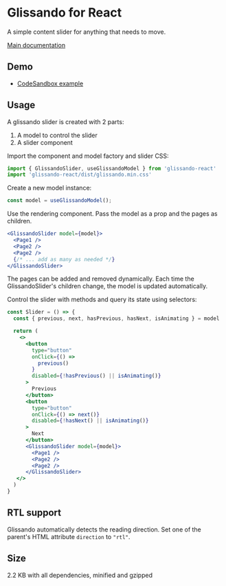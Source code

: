 # Glissando for React

A simple content slider for anything that needs to move.

[Main documentation](https://github.com/ArthurClemens/glissando)


## Demo

* [CodeSandbox example](https://codesandbox.io/s/glissando-for-react-2bgz4)


## Usage

A glissando slider is created with 2 parts:

1. A model to control the slider
2. A slider component


Import the component and model factory and slider CSS:

```js
import { GlissandoSlider, useGlissandoModel } from 'glissando-react'
import 'glissando-react/dist/glissando.min.css'
```

Create a new model instance:

```js
const model = useGlissandoModel();
```

Use the rendering component. Pass the model as a prop and the pages as children.

```jsx
<GlissandoSlider model={model}>
  <Page1 />
  <Page2 />
  <Page2 />
  {/* ... add as many as needed */}
</GlissandoSlider>
```

The pages can be added and removed dynamically. Each time the GlissandoSlider's children change, the model is updated automatically.

Control the slider with methods and query its state using selectors:

```jsx
const Slider = () => {
  const { previous, next, hasPrevious, hasNext, isAnimating } = model

  return (
    <>
      <button
        type="button"
        onClick={() =>
          previous()
        }
        disabled={!hasPrevious() || isAnimating()}
      >
        Previous
      </button>
      <button
        type="button"
        onClick={() => next()}
        disabled={!hasNext() || isAnimating()}
      >
        Next
      </button>
      <GlissandoSlider model={model}>
        <Page1 />
        <Page2 />
        <Page2 />
      </GlissandoSlider>
   </>
  )
}
```


## RTL support

Glissando automatically detects the reading direction. Set one of the parent's HTML attribute `direction` to `"rtl"`.


## Size

2.2 KB with all dependencies, minified and gzipped
